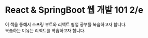 # React & SpringBoot 웹 개발 101 2/e
이 책을 통해서 스프링 부트와 리액트 협업 공부를 복습하고자 합니다. <br/>
복습하는 이유는 리액트를 학습하고자 합니다.

